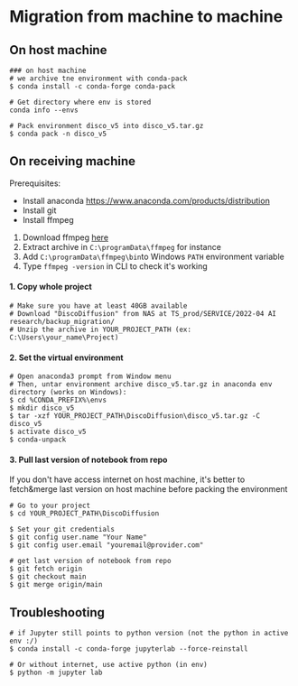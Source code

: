 # Migration from machine to machine

## On host machine

```
### on host machine
# we archive tne environment with conda-pack
$ conda install -c conda-forge conda-pack

# Get directory where env is stored
conda info --envs

# Pack environment disco_v5 into disco_v5.tar.gz
$ conda pack -n disco_v5
```

## On receiving machine

Prerequisites:
- Install anaconda https://www.anaconda.com/products/distribution
- Install git
- Install ffmpeg
 1. Download ffmpeg [here](https://www.gyan.dev/ffmpeg/builds/ffmpeg-release-full.7z)
 2. Extract archive in `C:\programData\ffmpeg` for instance
 3. Add `C:\programData\ffmpeg\bin`to Windows `PATH` environment variable
 4. Type `ffmpeg -version` in CLI to check it's working

#### 1. Copy whole project
```
# Make sure you have at least 40GB available
# Download "DiscoDiffusion" from NAS at TS_prod/SERVICE/2022-04 AI research/backup_migration/
# Unzip the archive in YOUR_PROJECT_PATH (ex: C:\Users\your_name\Project)
```

#### 2. Set the virtual environment
```
# Open anaconda3 prompt from Window menu
# Then, untar environment archive disco_v5.tar.gz in anaconda env directory (works on Windows):
$ cd %CONDA_PREFIX%\envs
$ mkdir disco_v5
$ tar -xzf YOUR_PROJECT_PATH\DiscoDiffusion\disco_v5.tar.gz -C disco_v5
$ activate disco_v5
$ conda-unpack
```

#### 3. Pull last version of notebook from repo

If you don't have access internet on host machine, it's better to fetch&merge last version on host machine before packing the environment
```
# Go to your project
$ cd YOUR_PROJECT_PATH\DiscoDiffusion

$ Set your git credentials
$ git config user.name "Your Name"
$ git config user.email "youremail@provider.com"

# get last version of notebook from repo
$ git fetch origin
$ git checkout main
$ git merge origin/main
```

## Troubleshooting
```
# if Jupyter still points to python version (not the python in active env :/)
$ conda install -c conda-forge jupyterlab --force-reinstall

# Or without internet, use active python (in env)
$ python -m jupyter lab
```
